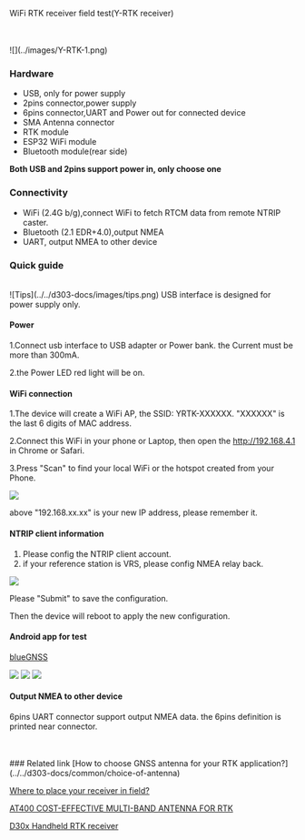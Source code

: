 <span class="markdown-body-normal-header">WiFi RTK receiver field test(Y-RTK receiver)
</span>
<br>

<br>
<br>
![](../images/Y-RTK-1.png) 


### Hardware
* USB, only for power supply
* 2pins connector,power supply
* 6pins connector,UART and Power out for connected device
* SMA Antenna connector
* RTK module
* ESP32 WiFi module
* Bluetooth module(rear side)

**Both USB and 2pins support power in, only choose one**

### Connectivity
* WiFi (2.4G b/g),connect WiFi to fetch RTCM data from remote NTRIP caster.
* Bluetooth (2.1 EDR+4.0),output NMEA
* UART, output NMEA to other device


### Quick guide
<br>
![Tips](../../d303-docs/images/tips.png)
USB interface is designed for power supply only.

#### Power
1.Connect usb interface to USB adapter or Power bank.
the Current must be more than 300mA.

2.the Power LED red light will be on.

#### WiFi connection
1.The device will create a WiFi AP, the SSID: YRTK-XXXXXX.
"XXXXXX" is the last 6 digits of MAC address.

2.Connect this WiFi in your phone or Laptop, then open the http://192.168.4.1 in Chrome or Safari.

3.Press "Scan" to find your local WiFi or the hotspot created from your Phone.

![](../images/Y-RTK-2-AP.png)

above "192.168.xx.xx" is your new IP address, please remember it.

#### NTRIP client information
1. Please config the NTRIP client account.
2. if your reference station is VRS, please config NMEA relay back.

![](../images/Y-RTK-2-NTRIP.png)

Please "Submit" to save the configuration.

Then the device will reboot to apply the new configuration.

#### Android app for test
[blueGNSS](https://github.com/datagnss/datagnss.github.io/releases/download/0.9/blueGNSS.apk)

![](../images/blueGNSS-1.jpeg)
![](../images/blueGNSS-2.jpeg)
![](../images/blueGNSS-3.jpeg)

 
#### Output NMEA to other device
6pins UART connector support output NMEA data.
the 6pins definition is printed near connector.


   
   
   
<br>
<br>
### Related link  
 [How to choose GNSS antenna for your RTK application?](../../d303-docs/common/choice-of-antenna) 

 
 [Where to place your receiver in field?](../../d303-docs/common/about-rtk/#where-to-place-your-rtk-receiver) 

 
 [AT400 COST-EFFECTIVE MULTI-BAND ANTENNA FOR RTK](https://www.datagnss.com/products/at400-multi-band-antenna-for-rtk) 
 
 
 [D30x Handheld RTK receiver](../../d303-docs/)



